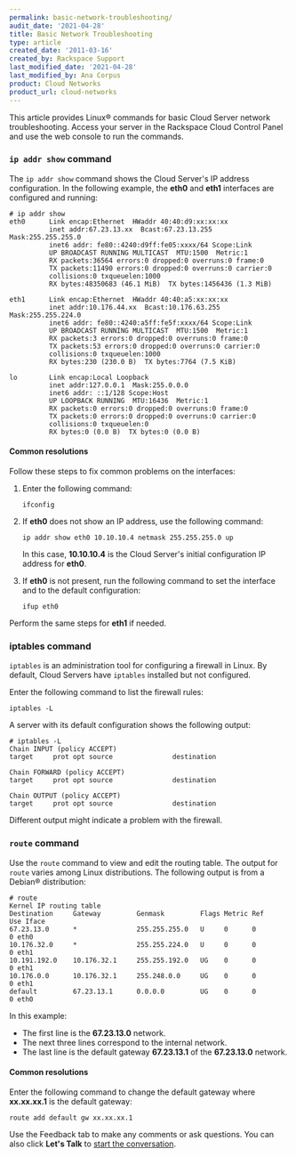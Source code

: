 ```yaml
---
permalink: basic-network-troubleshooting/
audit_date: '2021-04-28'
title: Basic Network Troubleshooting
type: article
created_date: '2011-03-16'
created_by: Rackspace Support
last_modified_date: '2021-04-28'
last_modified_by: Ana Corpus
product: Cloud Networks
product_url: cloud-networks
---
```


This article provides Linux&reg; commands for basic Cloud Server network troubleshooting. Access your
server in the Rackspace Cloud Control Panel and use the web console to run the commands.

### `ip addr show` command

The `ip addr show` command shows the Cloud Server's IP address configuration. In the following example,
the **eth0** and **eth1** interfaces are configured and running:

    # ip addr show
    eth0      Link encap:Ethernet  HWaddr 40:40:d9:xx:xx:xx
              inet addr:67.23.13.xx  Bcast:67.23.13.255  Mask:255.255.255.0
              inet6 addr: fe80::4240:d9ff:fe05:xxxx/64 Scope:Link
              UP BROADCAST RUNNING MULTICAST  MTU:1500  Metric:1
              RX packets:36564 errors:0 dropped:0 overruns:0 frame:0
              TX packets:11490 errors:0 dropped:0 overruns:0 carrier:0
              collisions:0 txqueuelen:1000
              RX bytes:48350683 (46.1 MiB)  TX bytes:1456436 (1.3 MiB)

    eth1      Link encap:Ethernet  HWaddr 40:40:a5:xx:xx:xx
              inet addr:10.176.44.xx  Bcast:10.176.63.255  Mask:255.255.224.0
              inet6 addr: fe80::4240:a5ff:fe5f:xxxx/64 Scope:Link
              UP BROADCAST RUNNING MULTICAST  MTU:1500  Metric:1
              RX packets:3 errors:0 dropped:0 overruns:0 frame:0
              TX packets:53 errors:0 dropped:0 overruns:0 carrier:0
              collisions:0 txqueuelen:1000
              RX bytes:230 (230.0 B)  TX bytes:7764 (7.5 KiB)

    lo        Link encap:Local Loopback
              inet addr:127.0.0.1  Mask:255.0.0.0
              inet6 addr: ::1/128 Scope:Host
              UP LOOPBACK RUNNING  MTU:16436  Metric:1
              RX packets:0 errors:0 dropped:0 overruns:0 frame:0
              TX packets:0 errors:0 dropped:0 overruns:0 carrier:0
              collisions:0 txqueuelen:0
              RX bytes:0 (0.0 B)  TX bytes:0 (0.0 B)

#### Common resolutions

Follow these steps to fix common problems on the interfaces:

1. Enter the following command:

       ifconfig

2. If **eth0** does not show an IP address, use the following command:

       ip addr show eth0 10.10.10.4 netmask 255.255.255.0 up

   In this case, **10.10.10.4** is the Cloud Server's initial configuration IP address for **eth0**.

3. If **eth0** is not present, run the following command to set the interface and to the default configuration:

       ifup eth0

Perform the same steps for **eth1** if needed.

### iptables command

`iptables` is an administration tool for configuring a firewall in Linux. 
By default, Cloud Servers have `iptables` installed but not configured. 

Enter the following command to list the firewall rules:

    iptables -L

A server with its default configuration shows the following output:

    # iptables -L
    Chain INPUT (policy ACCEPT)
    target     prot opt source               destination

    Chain FORWARD (policy ACCEPT)
    target     prot opt source               destination

    Chain OUTPUT (policy ACCEPT)
    target     prot opt source               destination

Different output might indicate a problem with the firewall.

### `route` command

Use the `route` command to view and edit the routing table. The output for `route` varies
among Linux distributions. The following output is from a Debian&reg; distribution:


    # route
    Kernel IP routing table
    Destination     Gateway         Genmask         Flags Metric Ref    Use Iface
    67.23.13.0      *               255.255.255.0   U     0      0        0 eth0
    10.176.32.0     *               255.255.224.0   U     0      0        0 eth1
    10.191.192.0    10.176.32.1     255.255.192.0   UG    0      0        0 eth1
    10.176.0.0      10.176.32.1     255.248.0.0     UG    0      0        0 eth1
    default         67.23.13.1      0.0.0.0         UG    0      0        0 eth0

In this example:

* The first line is the **67.23.13.0** network.
* The next three lines correspond to the internal network.
* The last line is the default gateway **67.23.13.1** of the **67.23.13.0** network.

#### Common resolutions

Enter the following command to change the default gateway where **xx.xx.xx.1** is the default gateway:

    route add default gw xx.xx.xx.1

Use the Feedback tab to make any comments or ask questions. You can also click
**Let's Talk** to [start the conversation](https://www.rackspace.com/).
